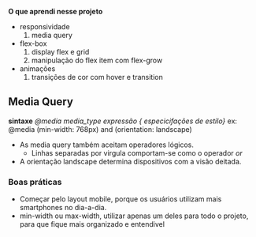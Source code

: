 **O que aprendi nesse projeto**
* responsividade
  1. media query
* flex-box
  1. display flex e grid
  2. manipulação do flex item com flex-grow
* animações
  1. transições de cor com hover e transition

## Media Query
**sintaxe**
*@media media_type expressão { especicifações de estilo}*
  ex: @media (min-width: 768px) and (orientation: landscape)

 * As media query também aceitam operadores lógicos.
      * Linhas separadas por virgula comportam-se como o operador *or*
 * A orientação landscape determina dispositivos com a visão deitada.

 ### Boas práticas
 * Começar pelo layout mobile, porque os usuários utilizam mais smartphones no dia-a-dia.
 * min-width ou max-width, utilizar apenas um deles para todo o projeto, para que fique mais organizado e entendivel

 


